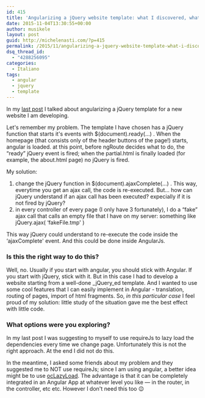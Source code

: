 ```yaml
---
id: 415
title: 'Angularizing a jQuery website template: what I discovered, what I have done'
date: 2015-11-04T13:30:55+00:00
author: musikele
layout: post
guid: http://michelenasti.com/?p=415
permalink: /2015/11/angularizing-a-jquery-website-template-what-i-discovered-what-i-have-done/
dsq_thread_id:
  - "4288256095"
categories:
  - Italiano
tags:
  - angular
  - jquery
  - template
---
```

In my [last post](http://michelenasti.com/2015/10/start-custom-js-with-ngroute/) I talked about angularizing a jQuery template for a new website I am developing.

 

Let's remember my problem. The template I have chosen has a jQuery function that starts it's events with <span class="lang:default decode:true crayon-inline">$(document).ready(...)</span> . When the homepage (that consists only of the header buttons of the page!) starts, angular is loaded. at this point, before ngRoute decides what to do, the &#8220;ready&#8221; jQuery event is fired; when the partial.html is finally loaded (for example, the about.html page) no jQuery is fired.

My solution:

  1. change the jQuery function in <span class="lang:js decode:true crayon-inline">$(document).ajaxComplete(...) </span> . This way, everytime you get an ajax call, the code is re-executed. But... how can jQuery understand if an ajax call has been executed? expecially if it is not fired by jQuery?
  2. in every controller of every page (I only have 3 fortunately), I do a &#8220;fake&#8221; ajax call that calls an empty file that I have on my server: something like <span class="lang:js decode:true crayon-inline">jQuery.ajax( &#8216;fakeFile.tmp' )</span>

This way jQuery could understand to re-execute the code inside the &#8216;ajaxComplete' event. And this could be done inside AngularJs.

### Is this the right way to do this?

Well, no. Usually if you start with angular, you should stick with Angular. If you start with jQuery, stick with it. But in this case I had to develop a website starting from a well-done _jQuery_ed template. And I wanted to use some cool features that I can easily implement in Angular - translation, routing of pages, import of html fragments. So, _in this particular case_ I feel proud of my solution: little study of the situation gave me the best effect with little code.

### What options were you exploring?

In my last post I was suggesting to myself to use requireJs to lazy load the dependencies every time we change page. Unfortunately this is not the right approach. At the end I did not do this.

In the meantime, I asked some friends about my problem and they suggested me to NOT use requireJs; since I am using angular, a better idea might be to use [ocLazyLoad](https://oclazyload.readme.io/). The advantage is that it can be completely integrated in an Angular App at whatever level you like &#8212; in the router, in the controller, etc etc. However I don't need this too 😉